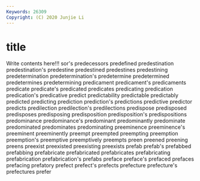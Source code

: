 ```yaml
---
Keywords: 26309
Copyright: (C) 2020 Junjie Li
---
```


# title

Write contents here!!!
sor's 
predecessors 
predefined 
predestination 
predestination's 
predestine 
predestined 
predestines
predestining 
predetermination 
predetermination's 
predetermine 
predetermined 
predetermines 
predetermining 
predicament 
predicament's 
predicaments
predicate 
predicate's 
predicated 
predicates 
predicating 
predication 
predication's 
predicative 
predict 
predictability
predictable 
predictably 
predicted 
predicting 
prediction 
prediction's 
predictions 
predictive 
predictor 
predicts
predilection 
predilection's 
predilections 
predispose 
predisposed 
predisposes 
predisposing 
predisposition 
predisposition's 
predispositions
predominance 
predominance's 
predominant 
predominantly 
predominate 
predominated 
predominates 
predominating 
preeminence 
preeminence's
preeminent 
preeminently 
preempt 
preempted 
preempting 
preemption 
preemption's 
preemptive 
preemptively 
preempts
preen 
preened 
preening 
preens 
preexist 
preexisted 
preexisting 
preexists 
prefab 
prefab's
prefabbed 
prefabbing 
prefabricate 
prefabricated 
prefabricates 
prefabricating 
prefabrication 
prefabrication's 
prefabs 
preface
preface's 
prefaced 
prefaces 
prefacing 
prefatory 
prefect 
prefect's 
prefects 
prefecture 
prefecture's
prefectures 
prefer 
